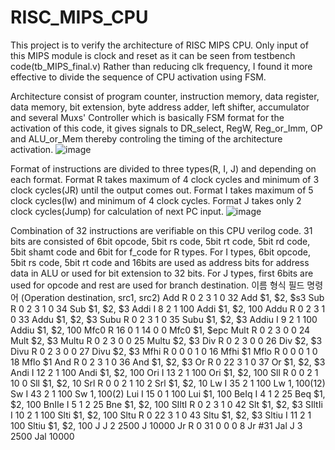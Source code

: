 # RISC_MIPS_CPU
This project is to verify the architecture of RISC MIPS CPU.
Only input of this MIPS module is clock and reset as it can be seen from testbench code(tb_MIPS_final.v)
Rather than reducing clk frequency, I found it more effective to divide the sequence of CPU activation using FSM.


Architecture consist of program counter, instruction memory, data register, data memory, bit extension, byte address adder, left shifter, accumulator and several Muxs'
Controller which is basically FSM format for the activation of this code, it gives signals to DR_select, RegW, Reg_or_Imm, OP and ALU_or_Mem thereby controling the timing of
the architecture activation.
![image](https://github.com/dylee0907/RISC_MIPS_CPU/assets/79738681/c6bc25b9-5c5f-4d29-825e-4e8a02e55de7)



Format of instructions are divided to three types(R, I, J) and depending on each format.
Format R takes maximum of 4 clock cycles and minimum of 3 clock cycles(JR) until the output comes out. 
Format I takes maximum of 5 clock cycles(lw) and minimum of 4 clock cycles.
Format J takes only 2 clock cycles(Jump) for calculation of next PC input.
![image](https://github.com/dylee0907/RISC_MIPS_CPU/assets/79738681/2157a23b-e2bd-479b-983f-2e22ccdf6e40)


Combination of 32 instructions are verifiable on this CPU verilog code.
31 bits are consisted of 6bit opcode, 5bit rs code, 5bit rt code, 5bit rd code, 5bit shamt code and 6bit for f_code for R types.
For I types, 6bit opcode, 5bit rs code, 5bit rt code and 16bits are used as address bits for address data in ALU or used for bit extension to 32 bits.
For J types, first 6bits are used for opcode and rest are used for branch destination.
이름	형식	필드	명령어
(Operation destination, src1, src2)
Add	R	0	2	3	1	0	32	Add $1, $2, $s3
Sub	R	0	2	3	1	0	34	Sub $1, $2, $3
Addi	I	8	2	1	100	Addi $1, $2, 100
Addu	R	0	2	3	1	0	33	Addu $1, $2, $3
Subu	R	0	2	3	1	0	35	Subu $1, $2, $3
Addiu	I	9	2	1	100	Addiu $1, $2, 100
Mfc0	R	16	0	1	14	0	0	Mfc0 $1, $epc
Mult	R	0	2	3	0	0	24	Mult $2, $3
Multu	R	0	2	3	0	0	25	Multu $2, $3
Div	R	0	2	3	0	0	26	Div $2, $3
Divu	R	0	2	3	0	0	27	Divu $2, $3
Mfhi	R	0	0	0	1	0	16	Mfhi $1
Mflo	R	0	0	0	1	0	18	Mflo $1
And	R	0	2	3	1	0	36	And $1, $2, $3
Or	R	0	22	3	1	0	37	Or $1, $2, $3
Andi	I	12	2	1	100	Andi $1, $2, 100
Ori	I	13	2	1	100	Ori $1, $2, 100
Sll	R	0	0	2	1	10	0	Sll $1, $2, 10
Srl	R	0	0	2	1	10	2	Srl $1, $2, 10
Lw	I	35	2	1	100	Lw $1, 100($12)
Sw	I	43	2	1	100	Sw $1, 100($2)
Lui	I	15	0	1	100	Lui $1, 100
BeIq	I	4	1	2	25	Beq $1, $2, 100
BnIIe	I	5	1	2	25	Bne $1, $2, 100
SIltI	R	0	2	3	1	0	42	Slt $1, $2, $3
SIltIi	I	10	2	1	100	Slti $1, $2, 100
Sltu	R	0	22	3	1	0	43	Sltu $1, $2, $3
Sltiu	I	11	2	1	100	Sltiu $1, $2, 100
J	J	2	2500	J 10000
Jr	R	0	31	0	0	0	8	Jr #31
Jal	J	3	2500	Jal 10000
